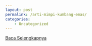 ```yaml
---
layout: post
permalink: /arti-mimpi-kumbang-emas/
categories:
    - Uncategorized
---
```


[Baca Selengkapnya](/06)